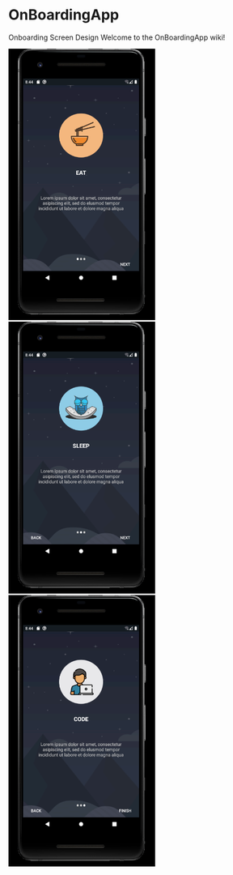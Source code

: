 # OnBoardingApp
Onboarding Screen Design
Welcome to the OnBoardingApp wiki!

<img src="https://github.com/3bdelaziz/OnBoardingApp/blob/master/Android%20Emulator%201.png" width=290><img src="https://github.com/3bdelaziz/OnBoardingApp/blob/master/Android%20Emulator%202.png" width=290><img src="https://github.com/3bdelaziz/OnBoardingApp/blob/master/Android%20Emulator%203.png" width=290>
